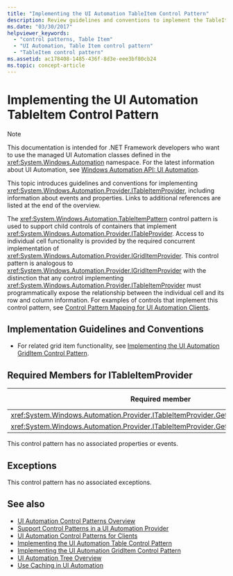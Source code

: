 ```yaml
---
title: "Implementing the UI Automation TableItem Control Pattern"
description: Review guidelines and conventions to implement the TableItem control pattern in UI Automation. Know required members for the ITableItemProvider interface.
ms.date: "03/30/2017"
helpviewer_keywords:
  - "control patterns, Table Item"
  - "UI Automation, Table Item control pattern"
  - "TableItem control pattern"
ms.assetid: ac178408-1485-436f-8d3e-eee3bf80cb24
ms.topic: concept-article
---
```

# Implementing the UI Automation TableItem Control Pattern

> [!NOTE]
> This documentation is intended for .NET Framework developers who want to use the managed UI Automation classes defined in the <xref:System.Windows.Automation> namespace. For the latest information about UI Automation, see [Windows Automation API: UI Automation](/windows/win32/winauto/entry-uiauto-win32).

 This topic introduces guidelines and conventions for implementing <xref:System.Windows.Automation.Provider.ITableItemProvider>, including information about events and properties. Links to additional references are listed at the end of the overview.

 The <xref:System.Windows.Automation.TableItemPattern> control pattern is used to support child controls of containers that implement <xref:System.Windows.Automation.Provider.ITableProvider>. Access to individual cell functionality is provided by the required concurrent implementation of <xref:System.Windows.Automation.Provider.IGridItemProvider>. This control pattern is analogous to <xref:System.Windows.Automation.Provider.IGridItemProvider> with the distinction that any control implementing <xref:System.Windows.Automation.Provider.ITableItemProvider> must programmatically expose the relationship between the individual cell and its row and column information. For examples of controls that implement this control pattern, see [Control Pattern Mapping for UI Automation Clients](control-pattern-mapping-for-ui-automation-clients.md).

<a name="Implementation_Guidelines_and_Conventions"></a>

## Implementation Guidelines and Conventions

- For related grid item functionality, see [Implementing the UI Automation GridItem Control Pattern](implementing-the-ui-automation-griditem-control-pattern.md).

<a name="Required_Members_for_ITableItemProvider"></a>

## Required Members for ITableItemProvider

|Required member|Member type|Notes|
|---------------------|-----------------|-----------|
|<xref:System.Windows.Automation.Provider.ITableItemProvider.GetColumnHeaderItems%2A>|Method|None|
|<xref:System.Windows.Automation.Provider.ITableItemProvider.GetRowHeaderItems%2A>|Method|None|

 This control pattern has no associated properties or events.

<a name="Exceptions"></a>

## Exceptions

 This control pattern has no associated exceptions.

## See also

- [UI Automation Control Patterns Overview](ui-automation-control-patterns-overview.md)
- [Support Control Patterns in a UI Automation Provider](support-control-patterns-in-a-ui-automation-provider.md)
- [UI Automation Control Patterns for Clients](ui-automation-control-patterns-for-clients.md)
- [Implementing the UI Automation Table Control Pattern](implementing-the-ui-automation-table-control-pattern.md)
- [Implementing the UI Automation GridItem Control Pattern](implementing-the-ui-automation-griditem-control-pattern.md)
- [UI Automation Tree Overview](ui-automation-tree-overview.md)
- [Use Caching in UI Automation](use-caching-in-ui-automation.md)
